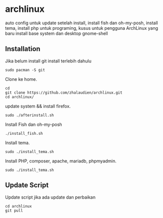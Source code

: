 # archlinux

auto config untuk update setelah install, install fish dan oh-my-posh, install tema, install php untuk programing, kusus untuk pengguna ArchLinux yang baru install base system dan desktop gnome-shell

## Installation

Jika belum install git install terlebih dahulu

```
sudo pacman -S git
```

Clone ke home.

```
cd
git clone https://github.com/zhalaudien/archlinux.git
cd archlinux/
```

update system && install firefox.

```
sudo ./afterinstall.sh
```

Install Fish dan oh-my-posh

```
./install_fish.sh
```

Install tema.

```
sudo ./install_tema.sh
```

Install PHP, composer, apache, mariadb, phpmyadmin.

```
sudo ./install_tema.sh
```

## Update Script

Update script jika ada update dan perbaikan

```
cd archlinux
git pull
```
